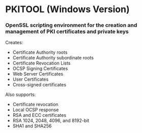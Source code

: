 # PKITOOL (Windows Version)
### OpenSSL scripting environment for the creation and management of PKI certificates and private keys

Creates:
* Certificate Authority roots
* Certificate Authority subordinate roots
* Certificate Revocation Lists
* OCSP Signing Certificates
* Web Server Certificates
* User Certificates
* Cross-signed certificates

Also supports:
* Certificate revocation
* Local OCSP response
* RSA and ECC certificates
* RSA 1024, 2048, 4096, and 8192-bit
* SHA1 and SHA256
